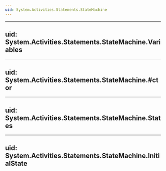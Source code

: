 ```yaml
---
uid: System.Activities.Statements.StateMachine
---
```


---
uid: System.Activities.Statements.StateMachine.Variables
---

---
uid: System.Activities.Statements.StateMachine.#ctor
---

---
uid: System.Activities.Statements.StateMachine.States
---

---
uid: System.Activities.Statements.StateMachine.InitialState
---
